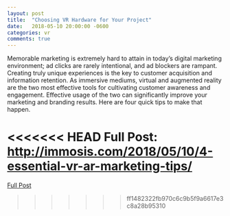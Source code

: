 ```yaml
---
layout: post
title:  "Choosing VR Hardware for Your Project"
date:   2018-05-10 20:00:00 -0600
categories: vr
comments: true
---
```


Memorable marketing is extremely hard to attain in today’s digital marketing environment; ad clicks are rarely intentional, and ad blockers are rampant. Creating truly unique experiences is the key to customer acquisition and information retention. As immersive mediums, virtual and augmented reality are the two most effective tools for cultivating customer awareness and engagement. Effective usage of the two can significantly improve your marketing and branding results. Here are four quick tips to make that happen.  

<<<<<<< HEAD
Full Post: http://immosis.com/2018/05/10/4-essential-vr-ar-marketing-tips/ 
=======
[Full Post](http://immosis.com/2018/05/10/4-essential-vr-ar-marketing-tips/)

>>>>>>> ff1482322fb970c6c9b5f9a6617e3c8a28b95310

